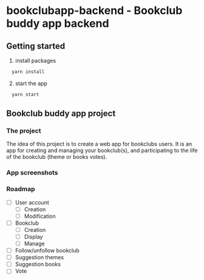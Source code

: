 # bookclubapp-backend - Bookclub buddy app backend

## Getting started
1. install packages
```sh
  yarn install
```
2. start the app
```sh
  yarn start
```

## Bookclub buddy app project
### The project
The idea of this project is to create a web app for bookclubs users. It is an app for creating and managing your bookclub(s), and participating to the life of the bookclub (theme or books votes).

### App screenshots

### Roadmap
- [ ] User account
  - [ ] Creation
  - [ ] Modification
- [ ] Bookclub
  - [ ] Creation
  - [ ] Display
  - [ ] Manage
- [ ] Follow/unfollow bookclub
- [ ] Suggestion themes
- [ ] Suggestion books
- [ ] Vote
